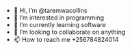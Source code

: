 - 👋 Hi, I’m @taremwacollins
- 👀 I’m interested in programming
- 🌱 I’m currently learning software
- 💞️ I’m looking to collaborate on anything
- 📫 How to reach me +256784824014

<!---
taremwacollins/taremwacollins is a ✨ special ✨ repository because its `README.md` (this file) appears on your GitHub profile.
You can click the Preview link to take a look at your changes.
--->
